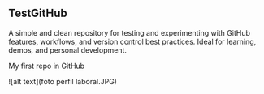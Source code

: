 ## TestGitHub

A simple and clean repository for testing and experimenting with GitHub features, workflows, and version control best practices. Ideal for learning, demos, and personal development.

My first repo in GitHub

![alt text](foto perfil laboral.JPG)